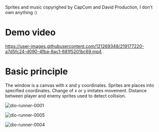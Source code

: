 Sprites and music copyrighed by CapCom and David Production, I don't own anything :)

# Demo video

https://user-images.githubusercontent.com/121269348/219177220-a7d5fc24-d090-4fba-8ac1-681f5201bc69.mp4

# Basic principle

The window is a canvas with x and y coordinates. Sprites are places into specified coordinates. Change of x or y imitates movement. Distance between player and enemy sprites used to detect collision.

![dio-runner-0001](https://user-images.githubusercontent.com/121269348/219439481-7598f700-43b1-46d0-82e7-2c1beb46c526.png)

![dio-runner-0005](https://user-images.githubusercontent.com/121269348/219439509-7a104936-f0a8-47bc-a978-6e15620481d8.png)

![dio-runner-0004](https://user-images.githubusercontent.com/121269348/219439549-214016bb-4758-4e1d-9c58-e4aad2b69c09.png)
